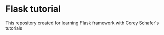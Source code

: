 # Flask tutorial
This repository created for learning Flask framework with Corey Schafer's tutorials
